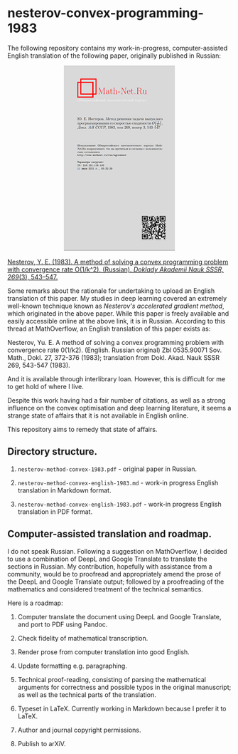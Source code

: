 # nesterov-convex-programming-1983

The following repository contains my work-in-progress, computer-assisted English translation of the following paper, originally published in Russian:

<p align="center">
    <a href="http://www.mathnet.ru/php/archive.phtml?wshow=paper&jrnid=dan&paperid=46009&option_lang=eng">
        <img src="nesterov.png">
    </a>
</p>

[Nesterov, Y. E. (1983). A method of solving a convex programming problem with convergence rate O(1/k^2). (Russian). *Doklady Akademii Nauk SSSR, 269*(3), 543–547.](http://www.mathnet.ru/php/archive.phtml?wshow=paper&jrnid=dan&paperid=46009&option_lang=eng)

Some remarks about the rationale for undertaking to upload an English translation of this paper. My studies in deep learning covered an extremely well-known technique known as *Nesterov's accelerated gradient method*, which originated in the above paper. While this paper is freely available and easily accessible online at the above link, it is in Russian. According to this thread at MathOverflow, an English translation of this paper exists as:

Nesterov, Yu. E. A method of solving a convex programming problem with convergence rate 0(1/k2). (English. Russian original) Zbl 0535.90071 Sov. Math., Dokl. 27, 372-376 (1983); translation from Dokl. Akad. Nauk SSSR 269, 543-547 (1983).

And it is available through interlibrary loan. However, this is difficult for me to get hold of where I live.

Despite this work having had a fair number of citations, as well as a strong influence on the convex optimisation and deep learning literature, it seems a strange state of affairs that it is not available in English online.

This repository aims to remedy that state of affairs.

## Directory structure.

1. `nesterov-method-convex-1983.pdf` - original paper in Russian.

2. `nesterov-method-convex-english-1983.md` - work-in progress English translation in Markdown format.

3. `nesterov-method-convex-english-1983.pdf` - work-in progress English translation in PDF format.

## Computer-assisted translation and roadmap.

I do not speak Russian. Following a suggestion on MathOverflow, I decided to use a combination of DeepL and Google Translate to translate the sections in Russian. My contribution, hopefully with assistance from a community, would be to proofread and appropriately amend the prose of the DeepL and Google Translate output; followed by a  proofreading of the mathematics and considered treatment of the technical semantics.

Here is a roadmap:

1. Computer translate the document using DeepL and Google Translate, and port to PDF using Pandoc.

2. Check fidelity of mathematical transcription.

3. Render prose from computer translation into good English.

4. Update formatting e.g. paragraphing.

5. Technical proof-reading, consisting of parsing the mathematical arguments for correctness and possible typos in the original manuscript; as well as the technical parts of the translation.

6. Typeset in LaTeX. Currently working in Markdown because I prefer it to LaTeX.

7. Author and journal copyright permissions.

8. Publish to arXiV.








